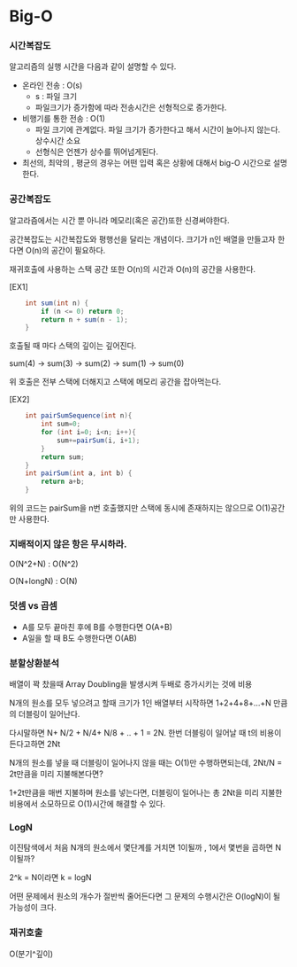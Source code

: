 # Big-O



### 시간복잡도

알고리즘의 실행 시간을 다음과 같이 설명할 수 있다.

- 온라인 전송 : O(s)
  - s : 파일 크기 
  - 파일크기가 증가함에 따라 전송시간은 선형적으로 증가한다.
- 비행기를 통한 전송 : O(1) 
  - 파일 크기에 관계없다. 파일 크기가 증가한다고 해서 시간이 늘어나지 않는다. 상수시간 소요
  - 선형식은 언젠가 상수를 뛰어넘게된다. 
- 최선의, 최악의 , 평균의 경우는 어떤 입력 혹은 상황에 대해서 big-O 시간으로 설명한다.  



### 공간복잡도 

알고라즘에서는 시간 뿐 아니라 메모리(혹은 공간)또한 신경써야한다.

공간복잡도는 시간복잡도와 평행선을 달리는 개념이다. 크기가 n인 배열을 만들고자 한다면 O(n)의 공간이 필요하다. 



재귀호출에 사용하는 스택 공간 또한 O(n)의 시간과 O(n)의 공간을 사용한다. 

[EX1]

```java
    int sum(int n) {
        if (n <= 0) return 0;
        return n + sum(n - 1);
    }
```

호출될 때 마다 스택의 깊이는 깊어진다. 

sum(4) -> sum(3) -> sum(2) -> sum(1) -> sum(0) 

위 호출은 전부 스택에 더해지고 스택에 메모리 공간을 잡아먹는다. 



[EX2]

```java
    int pairSumSequence(int n){
        int sum=0;
        for (int i=0; i<n; i++){
            sum+=pairSum(i, i+1);
        }
        return sum;
    }
    int pairSum(int a, int b) {
        return a+b;
    }
```

위의 코드는 pairSum을 n번 호출했지만 스택에 동시에 존재하지는 않으므로 O(1)공간만 사용한다. 

### 지배적이지 않은 항은 무시하라.

O(N^2+N) : O(N^2)

O(N+longN) : O(N)



### 덧셈 vs 곱셈

- A를 모두 끝마친 후에 B를 수행한다면 O(A+B)
- A일을 할 때 B도 수행한다면 O(AB)



### 분할상환분석

배열이 꽉 찼을때 Array Doubling을 발생시켜 두배로 증가시키는 것에 비용

N개의 원소를 모두 넣으려고 할때 크기가 1인 배열부터 시작하면 1+2+4+8+...+N 만큼의 더블링이 일어난다.

다시말하면 N+ N/2 + N/4+ N/8 + .. + 1 = 2N. 한번 더블링이 일어날 때 t의 비용이 든다고하면 2Nt

N개의 원소를 넣을 때 더블링이 일어나지 않을 때는 O(1)만 수행하면되는데, 2Nt/N = 2t만큼을 미리 지불해본다면?

1+2t만큼을 매번 지불하며 원소를 넣는다면, 더블링이 일어나는 총 2Nt을 미리 지불한 비용에서 소모하므로 O(1)시간에 해결할 수 있다. 



### LogN

이진탐색에서 처음 N개의 원소에서 몇단계를 거치면 1이될까 , 1에서 몇번을 곱하면 N이될까?

2^k = N이라면 k = logN 

어떤 문제에서 원소의 개수가 절반씩 줄어든다면 그 문제의 수행시간은 O(logN)이 될 가능성이 크다. 



### 재귀호출

O(분기^깊이)

